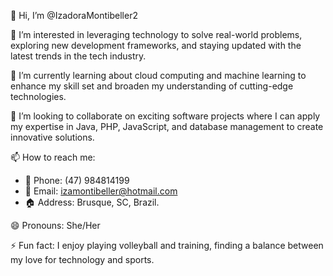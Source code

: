 👋 Hi, I’m @IzadoraMontibeller2

👀 I’m interested in leveraging technology to solve real-world problems, exploring new development frameworks, and staying updated with the latest trends in the tech industry.

🌱 I’m currently learning about cloud computing and machine learning to enhance my skill set and broaden my understanding of cutting-edge technologies.

💞️ I’m looking to collaborate on exciting software projects where I can apply my expertise in Java, PHP, JavaScript, and database management to create innovative solutions.

📫 How to reach me:
   - 📱 Phone: (47) 984814199
   - 📧 Email: izamontibeller@hotmail.com
   - 🏠 Address: Brusque, SC, Brazil.

😄 Pronouns: She/Her

⚡ Fun fact: I enjoy playing volleyball and training, finding a balance between my love for technology and sports.
